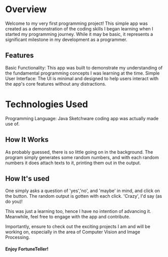 # Overview
Welcome to my very first programming project! This simple app was created as a demonstration of the coding skills I began learning when I started my programming journey. While it may be basic, it represents a significant milestone in my development as a programmer.

## Features
Basic Functionality: This app was built to demonstrate my understanding of the fundamental programming concepts I was learning at the time.
Simple User Interface: The UI is minimal and designed to help users interact with the app's core features without any distractions.

# Technologies Used
Programming Language: Java
Sketchware coding app was actually made use of.

## How It Works
As probably guessed, there is so little going on in the background. The program simply generates some random numbers, and with each random numbers it does attach texts to it, printing them out in the output.

## How It's used
One simply asks a question of 'yes','no', and 'maybe' in mind, and click on the button. The random output is gotten with each click. 'Crazy', I'd say (as do you)!

This was just a learning too, hence I have no intention of advancing it. Meanwhile, feel free to engage with the app and contribute.

Importantly, ensure to check out the exciting projects I am and will be working on, especially in the area of Computer Vision and Image Processing.

#### Enjoy FortuneTeller!
